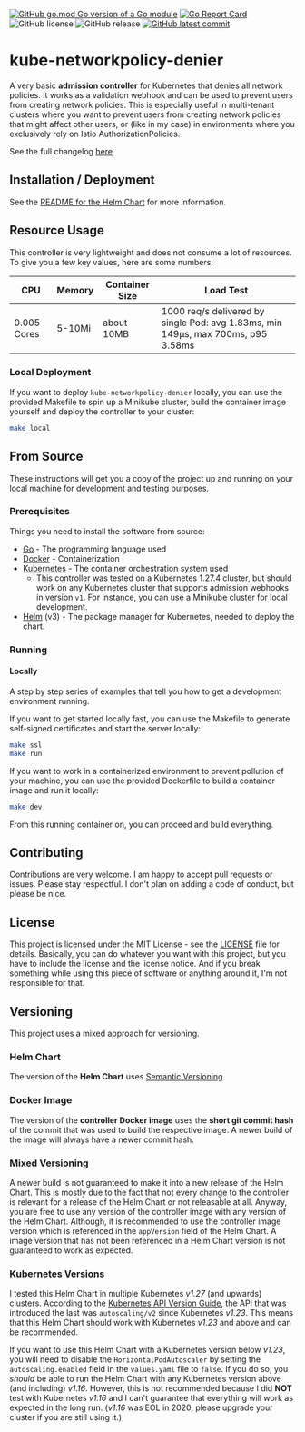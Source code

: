 [![GitHub go.mod Go version of a Go module](https://img.shields.io/github/go-mod/go-version/torbendury/kube-networkpolicy-denier.svg)](https://github.com/torbendury/kube-networkpolicy-denier)
[![Go Report Card](https://goreportcard.com/badge/github.com/torbendury/kube-networkpolicy-denier)](https://goreportcard.com/report/github.com/torbendury/kube-networkpolicy-denier)
![GitHub license](https://img.shields.io/github/license/torbendury/kube-networkpolicy-denier.svg)
![GitHub release](https://img.shields.io/github/release/torbendury/kube-networkpolicy-denier.svg)
[![GitHub latest commit](https://badgen.net/github/last-commit/torbendury/kube-networkpolicy-denier)](https://GitHub.com/torbendury/kube-networkpolicy-denier/commit/)

# kube-networkpolicy-denier

A very basic **admission controller** for Kubernetes that denies all network policies. It works as a validation webhook and can be used to prevent users from creating network policies. This is especially useful in multi-tenant clusters where you want to prevent users from creating network policies that might affect other users, or (like in my case) in environments where you exclusively rely on Istio AuthorizationPolicies.

See the full changelog [here](https://github.com/torbendury/kube-networkpolicy-denier/blob/main/CHANGELOG.md)

## Installation / Deployment

See the [README for the Helm Chart](helm/kube-networkpolicy-denier/README.md) for more information.

## Resource Usage

This controller is very lightweight and does not consume a lot of resources. To give you a few key values, here are some numbers:

| CPU | Memory | Container Size | Load Test |
| ---------- | ------------- | -------------------- | --------- |
| 0.005 Cores | 5-10Mi | about 10MB | 1000 req/s delivered by single Pod: avg 1.83ms, min 149µs, max 700ms, p95 3.58ms |

### Local Deployment

If you want to deploy `kube-networkpolicy-denier` locally, you can use the provided Makefile to spin up a Minikube cluster, build the container image yourself and deploy the controller to your cluster:

```bash
make local
```

## From Source

These instructions will get you a copy of the project up and running on your local machine for development and testing purposes.

### Prerequisites

Things you need to install the software from source:

- [Go](https://go.dev/doc/install) - The programming language used
- [Docker](https://docs.docker.com/get-docker/) - Containerization
- [Kubernetes](https://kubernetes.io/docs/tasks/tools/) - The container orchestration system used
  - This controller was tested on a Kubernetes 1.27.4 cluster, but should work on any Kubernetes cluster that supports admission webhooks in version `v1`. For instance, you can use a Minikube cluster for local development.
- [Helm](https://helm.sh/docs/intro/install/) (v3) - The package manager for Kubernetes, needed to deploy the chart.

### Running

#### Locally

A step by step series of examples that tell you how to get a development environment running.

If you want to get started locally fast, you can use the Makefile to generate self-signed certificates and start the server locally:

```bash
make ssl
make run
```

If you want to work in a containerized environment to prevent pollution of your machine, you can use the provided Dockerfile to build a container image and run it locally:

```bash
make dev
```

From this running container on, you can proceed and build everything.

## Contributing

Contributions are very welcome. I am happy to accept pull requests or issues. Please stay respectful. I don't plan on adding a code of conduct, but please be nice.

## License

This project is licensed under the MIT License - see the [LICENSE](LICENSE) file for details. Basically, you can do whatever you want with this project, but you have to include the license and the license notice. And if you break something while using this piece of software or anything around it, I'm not responsible for that.

## Versioning

This project uses a mixed approach for versioning.

### Helm Chart

The version of the **Helm Chart** uses [Semantic Versioning](https://semver.org).

### Docker Image

The version of the **controller Docker image** uses the **short git commit hash** of the commit that was used to build the respective image. A newer build of the image will always have a newer commit hash.

### Mixed Versioning

A newer build is not guaranteed to make it into a new release of the Helm Chart. This is mostly due to the fact that not every change to the controller is relevant for a release of the Helm Chart or not releasable at all. Anyway, you are free to use any version of the controller image with any version of the Helm Chart. Although, it is recommended to use the controller image version which is referenced in the `appVersion` field of the Helm Chart. A image version that has not been referenced in a Helm Chart version is not guaranteed to work as expected.

### Kubernetes Versions

I tested this Helm Chart in multiple Kubernetes *v1.27* (and upwards) clusters. According to the [Kubernetes API Version Guide](https://kubernetes.io/docs/reference/using-api/deprecation-guide/), the API that was introduced the last was `autoscaling/v2` since Kubernetes *v1.23*. This means that this Helm Chart should work with Kubernetes *v1.23* and above and can be recommended.

If you want to use this Helm Chart with a Kubernetes version below *v1.23*, you will need to disable the `HorizontalPodAutoscaler` by setting the `autoscaling.enabled` field in the `values.yaml` file to `false`. If you do so, you *should* be able to run the Helm Chart with any Kubernetes version above (and including) *v1.16*. However, this is not recommended because I did **NOT** test with Kubernetes *v1.16* and I can't guarantee that everything will work as expected in the long run. (*v1.16* was EOL in 2020, please upgrade your cluster if you are still using it.)
